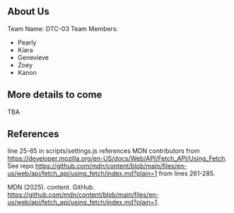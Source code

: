 ## About Us

Team Name: DTC-03
Team Members:

-   Pearly
-   Kiara
-   Genevieve
-   Zoey
-   Kanon

## More details to come

TBA

## References

line 25-65 in scripts/settings.js references MDN contributors
from https://developer.mozilla.org/en-US/docs/Web/API/Fetch_API/Using_Fetch. See repo https://github.com/mdn/content/blob/main/files/en-us/web/api/fetch_api/using_fetch/index.md?plain=1 from lines 261-285.

MDN (2025). content. GitHub. https://github.com/mdn/content/blob/main/files/en-us/web/api/fetch_api/using_fetch/index.md?plain=1.
